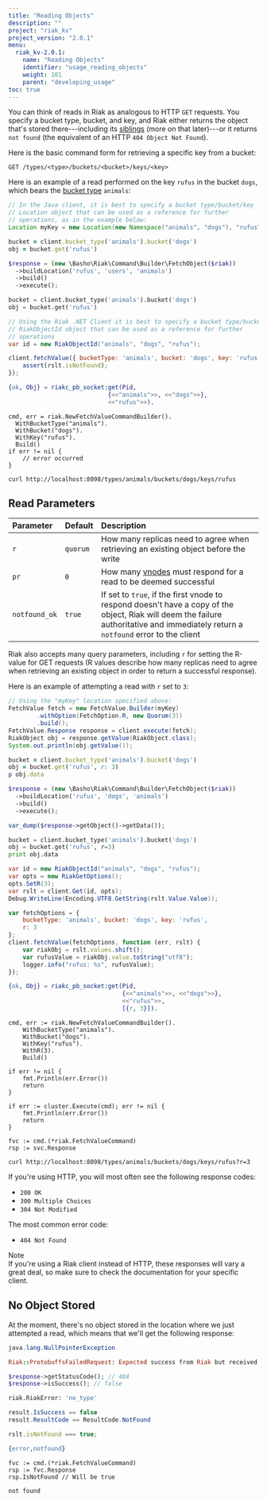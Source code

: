```yaml
---
title: "Reading Objects"
description: ""
project: "riak_kv"
project_version: "2.0.1"
menu:
  riak_kv-2.0.1:
    name: "Reading Objects"
    identifier: "usage_reading_objects"
    weight: 101
    parent: "developing_usage"
toc: true
---
```


[glossary vnode]: /riak/kv/2.0.1/learn/glossary/#vnode

You can think of reads in Riak as analogous to HTTP `GET` requests. You
specify a bucket type, bucket, and key, and Riak either returns the
object that's stored there---including its [siblings](/riak/kv/2.0.1/developing/usage/conflict-resolution/#siblings) \(more on that later)---or it returns `not found` (the
equivalent of an HTTP `404 Object Not Found`).

Here is the basic command form for retrieving a specific key from a
bucket:

```
GET /types/<type>/buckets/<bucket>/keys/<key>
```

Here is an example of a read performed on the key `rufus` in the bucket
`dogs`, which bears the [bucket type](/riak/kv/2.0.1/developing/usage/bucket-types) `animals`:

```java
// In the Java client, it is best to specify a bucket type/bucket/key
// Location object that can be used as a reference for further
// operations, as in the example below:
Location myKey = new Location(new Namespace("animals", "dogs"), "rufus");
```

```ruby
bucket = client.bucket_type('animals').bucket('dogs')
obj = bucket.get('rufus')
```

```php
$response = (new \Basho\Riak\Command\Builder\FetchObject($riak))
  ->buildLocation('rufus', 'users', 'animals')
  ->build()
  ->execute();
```

```python
bucket = client.bucket_type('animals').bucket('dogs')
obj = bucket.get('rufus')
```

```csharp
// Using the Riak .NET Client it is best to specify a bucket type/bucket/key
// RiakObjectId object that can be used as a reference for further
// operations
var id = new RiakObjectId("animals", "dogs", "rufus");
```

```javascript
client.fetchValue({ bucketType: 'animals', bucket: 'dogs', key: 'rufus' }, function (err, rslt) {
    assert(rslt.isNotFound);
});
```

```erlang
{ok, Obj} = riakc_pb_socket:get(Pid,
                            {<<"animals">>, <<"dogs">>},
                            <<"rufus">>).
```

```golang
cmd, err = riak.NewFetchValueCommandBuilder().
  WithBucketType("animals").
  WithBucket("dogs").
  WithKey("rufus").
  Build()
if err != nil {
    // error occurred
}
```

```curl
curl http://localhost:8098/types/animals/buckets/dogs/keys/rufus
```

## Read Parameters

Parameter | Default | Description
:---------|:--------|:-----------
`r` | `quorum` | How many replicas need to agree when retrieving an existing object before the write
`pr` | `0` | How many [vnodes][glossary vnode] must respond for a read to be deemed successful
`notfound_ok` | `true` | If set to `true`, if the first vnode to respond doesn't have a copy of the object, Riak will deem the failure authoritative and immediately return a `notfound` error to the client

Riak also accepts many query parameters, including `r` for setting the
R-value for GET requests (R values describe how many replicas need to
agree when retrieving an existing object in order to return a successful
response).

Here is an example of attempting a read with `r` set to `3`:

```java
// Using the "myKey" location specified above:
FetchValue fetch = new FetchValue.Builder(myKey)
        .withOption(FetchOption.R, new Quorum(3))
        .build();
FetchValue.Response response = client.execute(fetch);
RiakObject obj = response.getValue(RiakObject.class);
System.out.println(obj.getValue());
```

```ruby
bucket = client.bucket_type('animals').bucket('dogs')
obj = bucket.get('rufus', r: 3)
p obj.data
```

```php
$response = (new \Basho\Riak\Command\Builder\FetchObject($riak))
  ->buildLocation('rufus', 'dogs', 'animals')
  ->build()
  ->execute();

var_dump($response->getObject()->getData());
```

```python
bucket = client.bucket_type('animals').bucket('dogs')
obj = bucket.get('rufus', r=3)
print obj.data
```

```csharp
var id = new RiakObjectId("animals", "dogs", "rufus");
var opts = new RiakGetOptions();
opts.SetR(3);
var rslt = client.Get(id, opts);
Debug.WriteLine(Encoding.UTF8.GetString(rslt.Value.Value));
```

```javascript
var fetchOptions = {
    bucketType: 'animals', bucket: 'dogs', key: 'rufus',
    r: 3
};
client.fetchValue(fetchOptions, function (err, rslt) {
    var riakObj = rslt.values.shift();
    var rufusValue = riakObj.value.toString("utf8");
    logger.info("rufus: %s", rufusValue);
});
```

```erlang
{ok, Obj} = riakc_pb_socket:get(Pid,
                                {<<"animals">>, <<"dogs">>},
                                <<"rufus">>,
                                [{r, 3}]).
```

```golang
cmd, err := riak.NewFetchValueCommandBuilder().
    WithBucketType("animals").
    WithBucket("dogs").
    WithKey("rufus").
    WithR(3).
    Build()

if err != nil {
    fmt.Println(err.Error())
    return
}

if err := cluster.Execute(cmd); err != nil {
    fmt.Println(err.Error())
    return
}

fvc := cmd.(*riak.FetchValueCommand)
rsp := svc.Response
```

```curl
curl http://localhost:8098/types/animals/buckets/dogs/keys/rufus?r=3
```

If you're using HTTP, you will most often see the following response
codes:

* `200 OK`
* `300 Multiple Choices`
* `304 Not Modified`

The most common error code:

* `404 Not Found`

<div class="note">
<div class="title">Note</div>
If you're using a Riak client instead of HTTP, these responses will vary
a great deal, so make sure to check the documentation for your specific
client.
</div>

## No Object Stored

At the moment, there's no object stored in the location where we just
attempted a read, which means that we'll get the following response:

```java
java.lang.NullPointerException
```

```ruby
Riak::ProtobuffsFailedRequest: Expected success from Riak but received not_found. The requested object was not found.
```

```php
$response->getStatusCode(); // 404
$response->isSuccess(); // false
```

```python
riak.RiakError: 'no_type'
```

```csharp
result.IsSuccess == false
result.ResultCode == ResultCode.NotFound
```

```javascript
rslt.isNotFound === true;
```

```erlang
{error,notfound}
```

```golang
fvc := cmd.(*riak.FetchValueCommand)
rsp := fvc.Response
rsp.IsNotFound // Will be true
```

```curl
not found
```
